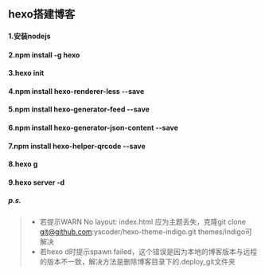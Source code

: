 ## hexo搭建博客

#### 1.安装nodejs
#### 2.npm install -g hexo
#### 3.hexo init <path>
#### 4.npm install hexo-renderer-less --save
#### 5.npm install hexo-generator-feed --save
#### 6.npm install hexo-generator-json-content --save
#### 7.npm install hexo-helper-qrcode --save
#### 8.hexo g
#### 9.hexo server -d

##### p.s. 
> * 若提示WARN  No layout: index.html 应为主题丢失，克隆git clone git@github.com:yscoder/hexo-theme-indigo.git themes/indigo可解决
> * 若hexo d时提示spawn failed，这个错误是因为本地的博客版本与远程的版本不一致，解决方法是删除博客目录下的.deploy_git文件夹
